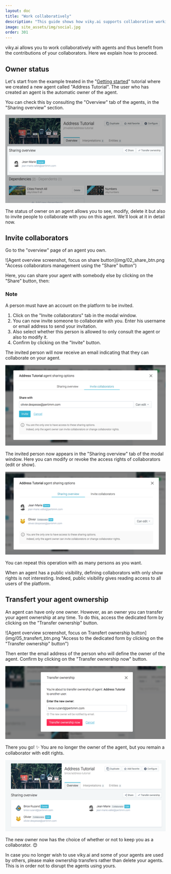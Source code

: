 ```yaml
---
layout: doc
title: "Work collaboratively"
description: "This guide shows how viky.ai supports collaborative working."
image: site_assets/img/social.jpg
order: 301
---
```


viky.ai allows you to work collaboratively with agents and thus benefit from the contributions of your collaborators. Here we explain how to proceed.


## Owner status

Let's start from the example treated in the "[Getting started](../../tutorials/getting-started-part-1/)" tutorial where we created a new agent called "Address Tutorial". The user who has created an agent is the automatic owner of the agent.

You can check this by consulting the "Overview" tab of the agents, in the "Sharing overview" section.

![Agent overview screenshot, focus on Share overview section](img/01_sharing_overview.png "Jean-Marie is owner of Address Tutorial agent.")

The status of owner on an agent allows you to see, modify, delete it but also to invite people to collaborate with you on this agent. We'll look at it in detail now.


## Invite collaborators

Go to the "overview" page of an agent you own.

![Agent overview screenshot, focus on share button](img/02_share_btn.png "Access collaborators management using the "Share" button")

Here, you can share your agent with somebody else by clicking on the "Share" button, then:

<aside class="note">
  <h3>Note</h3>
  <p>A person must have an account on the platform to be invited.</p>
</aside>

1. Click on the "Invite collaborators" tab in the modal window.
2. You can now invite someone to collaborate with you. Enter his username or email address to send your invitation.
3. Also select whether this person is allowed to only consult the agent or also to modify it.
4. Confirm by clicking on the "Invite" button.

The invited person will now receive an email indicating that they can collaborate on your agent.

![Agent collaborator invite screenshot](img/03_invite.png "Define Olivier as collaborator with edit rights.")

The invited person now appears in the "Sharing overview" tab of the modal window. Here you can modify or revoke the access rights of collaborators (edit or show).

![Agent sharing overview screenshot](img/04_sharing_overview.png "Olivier is now a collaborator!")

You can repeat this operation with as many persons as you want.

<aside class="primary">
  <p>
    When an agent has a public visibility, defining collaborators with only show rights is not interesting. Indeed, public visibility gives reading access to all users of the platform.
  </p>
</aside>


## Transfert your agent ownership

An agent can have only one owner. However, as an owner you can transfer your agent ownership at any time. To do this, access the dedicated form by clicking on the "Transfer ownership" button.

![Agent overview screenshot, focus on Transfert ownership button](img/05_transfert_btn.png "Access to the dedicated form by clicking on the "Transfer ownership" button")

Then enter the email address of the person who will define the owner of the agent. Confirm by clicking on the "Transfer ownership now" button.

![Tranfert ownership form screenshot, focus on Transfert ownership button](img/06_transfert_form.png "Transfer ownership form")

There you go! :sparkles: You are no longer the owner of the agent, but you remain a collaborator with edit rights.

![Tranfert ownership done screenshot](img/07_transfert_done.png "Transfer ownership done!")

The new owner now has the choice of whether or not to keep you as a collaborator. :blush:

<aside class="warning">
  <p>
    In case you no longer wish to use viky.ai and some of your agents are used by others, please make ownership transfers rather than delete your agents.  This is in order not to disrupt the agents using yours.
  </p>
</aside>
